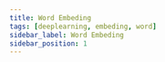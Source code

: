 ```yaml
---
title: Word Embeding
tags: [deeplearning, embeding, word]
sidebar_label: Word Embeding
sidebar_position: 1
---
```

